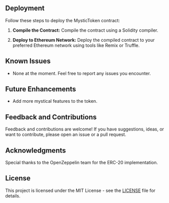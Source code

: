 ## Deployment

Follow these steps to deploy the MysticToken contract:

1. **Compile the Contract:**
   Compile the contract using a Solidity compiler.

2. **Deploy to Ethereum Network:**
   Deploy the compiled contract to your preferred Ethereum network using tools like Remix or Truffle.

## Known Issues

- None at the moment. Feel free to report any issues you encounter.

## Future Enhancements

- Add more mystical features to the token.

## Feedback and Contributions

Feedback and contributions are welcome! If you have suggestions, ideas, or want to contribute, please open an issue or a pull request.

## Acknowledgments

Special thanks to the OpenZeppelin team for the ERC-20 implementation.

## License

This project is licensed under the MIT License - see the [LICENSE](LICENSE) file for details.
